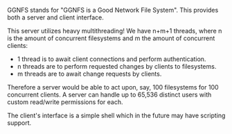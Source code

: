 GGNFS stands for "GGNFS is a Good Network File System". This provides both a server and client interface.

This server utilizes heavy multithreading! We have n+m+1 threads, where n is the amount of concurrent filesystems and m the amount of concurrent clients:

- 1 thread is to await client connections and perform authentication.
- n threads are to perform requested changes by clients to filesystems.
- m threads are to await change requests by clients.

Therefore a server would be able to act upon, say, 100 filesystems for 100 concurrent clients. A server can handle up to 65,536 distinct users with custom read/write permissions for each.

The client's interface is a simple shell which in the future may have scripting support.
